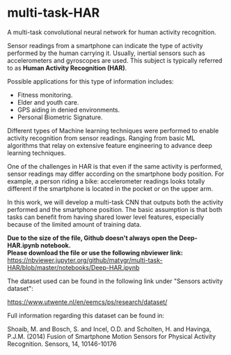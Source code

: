 # multi-task-HAR
A multi-task convolutional neural network for human activity recognition. 

Sensor readings from a smartphone can indicate the type of activity performed by the human carrying it.
Usually, inertial sensors such as accelerometers and gyroscopes are used.
This subject is typically referred to as __Human Activity Recognition (HAR)__.

Possible applications for this type of information includes:
* Fitness monitoring. 
* Elder and youth care.
* GPS aiding in denied environments.
* Personal Biometric Signature.

Different types of Machine learning techniques were performed to enable activity recognition from sensor readings. Ranging from basic ML algorithms that relay on extensive feature engineering to advance deep learning techniques. 

One of the challenges in HAR is that even if the same activity is performed, sensor readings may differ according on the smartphone body position. For example, a person riding a bike: accelerometer readings looks totally different if the smartphone is located in the pocket or on the upper arm.

In this work, we will develop a multi-task CNN that outputs both the activity performed and the smartphone position.
The basic assumption is that both tasks can benefit from having shared lower level features, especially because of the limited amount of training data. 

__Due to the size of the file, Github doesn't always open the Deep-HAR.ipynb notebook.__ 
<br>
__Please download the file or use the following nbviewer link:__
<br>
https://nbviewer.jupyter.org/github/matygr/multi-task-HAR/blob/master/notebooks/Deep-HAR.ipynb

The dataset used can be found in the following link under "Sensors activity dataset":

https://www.utwente.nl/en/eemcs/ps/research/dataset/

Full information regarding this dataset can be found in:

Shoaib, M. and Bosch, S. and Incel, O.D. and Scholten, H. and Havinga, P.J.M. (2014) Fusion of Smartphone Motion Sensors for Physical Activity Recognition. Sensors, 14, 10146-10176

